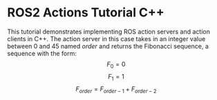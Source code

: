 # ROS2 Actions Tutorial C++

This tutorial demonstrates implementing ROS action servers and action clients in C++. The action server in this case takes in an integer value between 0 and 45 named *order* and returns the Fibonacci sequence, a sequence with the form: 
$$F_0 = 0$$
$$F_1 = 1$$
$$F_{order}=F_{order-1} + F_{order-2}$$
